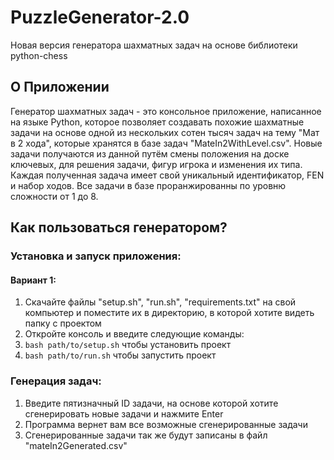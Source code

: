 # PuzzleGenerator-2.0
Новая версия генератора шахматных задач на основе библиотеки python-chess

## О Приложении
Генератор шахматных задач - это консольное приложение, написанное на языке Python, которое позволяет создавать похожие шахматные задачи на основе одной из нескольких сотен тысяч задач на тему "Мат в 2 хода", которые хранятся в базе задач "MateIn2WithLevel.csv". Новые задачи получаются из данной путём смены положения на доске ключевых, для решения задачи, фигур игрока и изменения их типа. Каждая полученная задача имеет свой уникальный идентификатор, FEN и набор ходов. Все задачи в базе проранжированны по уровню сложности от 1 до 8.
## Как пользоваться генератором? 
### Установка и запуск приложения:
#### Вариант 1:
1. Скачайте файлы "setup.sh", "run.sh", "requirements.txt" на свой компьютер и поместите их в директорию, в которой хотите видеть папку с проектом
2. Откройте консоль и введите следующие команды:
3. ```bash path/to/setup.sh``` чтобы установить проект
4. ```bash path/to/run.sh``` чтобы запустить проект
### Генерация задач:
1. Введите пятизначный ID задачи, на основе которой хотите сгенерировать новые задачи и нажмите Enter
2. Программа вернет вам все возможные сгенерированные задачи
3. Сгенерированные задачи так же будут записаны в файл "mateIn2Generated.csv"
